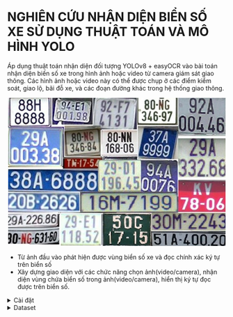 # NGHIÊN CỨU NHẬN DIỆN BIỂN SỐ XE SỬ DỤNG THUẬT TOÁN VÀ MÔ HÌNH YOLO
Áp dụng thuật toán nhận diện đối tượng YOLOv8 + easyOCR vào bài toán nhận diện biến số xe trong hình ảnh hoặc video từ camera giám sát giao thông. 
Các hình ảnh hoặc video này có thể được chụp ở các điểm kiểm soát, giao lộ, bãi đỗ xe, và các đoạn đường khác trong hệ thống giao thông.
<p align="center">
  <img src="https://github.com/TrinhAnhVu/anpr_yolov8/blob/main/xe2.jpg" alt="OpenAI logo" width="500"/>
</p>

-	Từ ảnh đầu vào phát hiện được vùng biển số xe và đọc chính xác ký tự
trên biển số
-	Xây dựng giao diện với các chức năng chọn ảnh(video/camera), nhận diện vùng chứa biển số trong ảnh(video/camera),
hiển thị ký tự đọc được trên biển số.


<details>
  <summary>Cài đặt</summary>
  
- Pip cài đặt gói ultralytics bao gồm tất cả  requirements trong môi trường Python>=3.7 với PyTorch>=1.7 .
```python
pip install ultralytics
```
- Pip cài đặt gói PyQt5
```python
pip install PyQt5      
```
- Pip cài đặt gói easyOCR
```python
pip install easyOCR      
```
</details>

<details>
  <summary>Dataset</summary>

Pip cài đặt roboflow và Download dataset
```python
pip install roboflow

from roboflow import Roboflow
rf = Roboflow(api_key="lOfyfFEnVhHFSlBrs3RN")
project = rf.workspace("vudev").project("anpr_yolo_v8")
dataset = project.version(1).download("yolov5")
```

</details>
